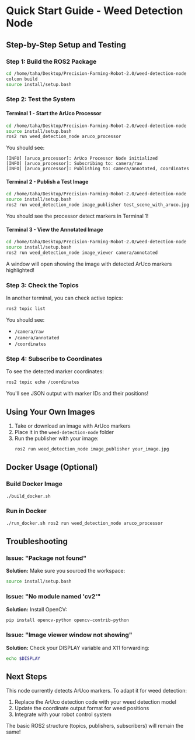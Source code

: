 # Quick Start Guide - Weed Detection Node

## Step-by-Step Setup and Testing

### Step 1: Build the ROS2 Package

```bash
cd /home/taha/Desktop/Precision-Farming-Robot-2.0/weed-detection-node
colcon build
source install/setup.bash
```

### Step 2: Test the System

#### Terminal 1 - Start the ArUco Processor
```bash
cd /home/taha/Desktop/Precision-Farming-Robot-2.0/weed-detection-node
source install/setup.bash
ros2 run weed_detection_node aruco_processor
```

You should see:
```
[INFO] [aruco_processor]: ArUco Processor Node initialized
[INFO] [aruco_processor]: Subscribing to: camera/raw
[INFO] [aruco_processor]: Publishing to: camera/annotated, coordinates
```

#### Terminal 2 - Publish a Test Image
```bash
cd /home/taha/Desktop/Precision-Farming-Robot-2.0/weed-detection-node
source install/setup.bash
ros2 run weed_detection_node image_publisher test_scene_with_aruco.jpg 1.0
```

You should see the processor detect markers in Terminal 1!

#### Terminal 3 - View the Annotated Image
```bash
cd /home/taha/Desktop/Precision-Farming-Robot-2.0/weed-detection-node
source install/setup.bash
ros2 run weed_detection_node image_viewer camera/annotated
```

A window will open showing the image with detected ArUco markers highlighted!

### Step 3: Check the Topics

In another terminal, you can check active topics:
```bash
ros2 topic list
```

You should see:
- `/camera/raw`
- `/camera/annotated`
- `/coordinates`

### Step 4: Subscribe to Coordinates

To see the detected marker coordinates:
```bash
ros2 topic echo /coordinates
```

You'll see JSON output with marker IDs and their positions!

## Using Your Own Images

1. Take or download an image with ArUco markers
2. Place it in the `weed-detection-node` folder
3. Run the publisher with your image:
   ```bash
   ros2 run weed_detection_node image_publisher your_image.jpg
   ```

## Docker Usage (Optional)

### Build Docker Image
```bash
./build_docker.sh
```

### Run in Docker
```bash
./run_docker.sh ros2 run weed_detection_node aruco_processor
```

## Troubleshooting

### Issue: "Package not found"
**Solution:** Make sure you sourced the workspace:
```bash
source install/setup.bash
```

### Issue: "No module named 'cv2'"
**Solution:** Install OpenCV:
```bash
pip install opencv-python opencv-contrib-python
```

### Issue: "Image viewer window not showing"
**Solution:** Check your DISPLAY variable and X11 forwarding:
```bash
echo $DISPLAY
```

## Next Steps

This node currently detects ArUco markers. To adapt it for weed detection:
1. Replace the ArUco detection code with your weed detection model
2. Update the coordinate output format for weed positions
3. Integrate with your robot control system

The basic ROS2 structure (topics, publishers, subscribers) will remain the same!

